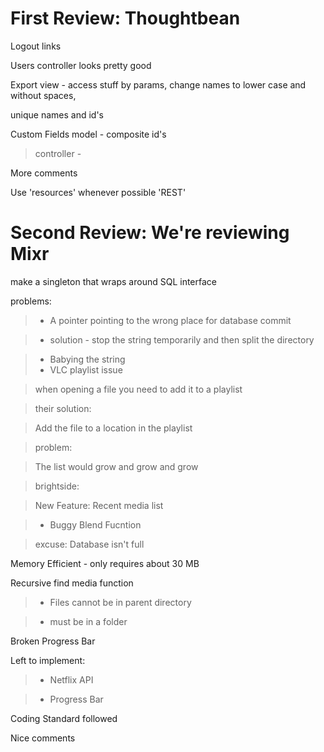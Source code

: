# First Review: Thoughtbean #


Logout links

Users controller looks pretty good

Export view - access stuff by params, change names to lower case and without spaces,

unique names and id's

Custom Fields model - composite id's
> controller -

More comments

Use 'resources' whenever possible  'REST'



# Second Review: We're reviewing Mixr #

make a singleton that wraps around SQL interface

problems:

> - A pointer pointing to the wrong place for database commit

> - solution - stop the string temporarily and then split the directory

> -  Babying the string
> - VLC playlist issue

> when opening a file you need to add it to a playlist

> their solution:

> Add the file to a location in the playlist

> problem:

> The list would grow and grow and grow

> brightside:

> New Feature:  Recent media list



> - Buggy Blend Fucntion

> excuse:  Database isn't full



Memory Efficient - only requires about 30 MB



Recursive find media function

> - Files cannot be in parent directory

> - must be in a folder



Broken Progress Bar

Left to implement:

> - Netflix API

> - Progress Bar


Coding Standard followed

Nice comments